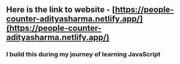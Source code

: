 ## Here is the link to website - [https://people-counter-adityasharma.netlify.app/](https://people-counter-adityasharma.netlify.app/)
### I build this during my journey of learning JavaScript
